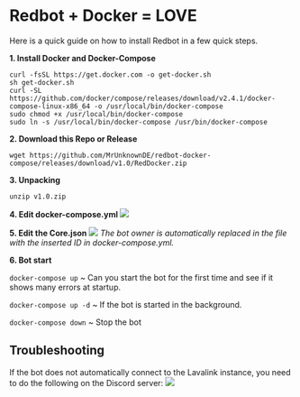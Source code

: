# Redbot + Docker = LOVE


Here is a quick guide on how to install Redbot in a few quick steps.

**1. Install Docker and Docker-Compose**
```
curl -fsSL https://get.docker.com -o get-docker.sh
sh get-docker.sh
curl -SL https://github.com/docker/compose/releases/download/v2.4.1/docker-compose-linux-x86_64 -o /usr/local/bin/docker-compose
sudo chmod +x /usr/local/bin/docker-compose
sudo ln -s /usr/local/bin/docker-compose /usr/bin/docker-compose
```

**2. Download this Repo or Release** 

`wget https://github.com/MrUnknownDE/redbot-docker-compose/releases/download/v1.0/RedDocker.zip`

**3. Unpacking** 

`unzip v1.0.zip`

**4. Edit docker-compose.yml**
![](https://trash.mrunknown.de/qUcA9/CeRitEza80.png/raw)


**5. Edit the Core.json**
![](https://trash.mrunknown.de/qUcA9/xUkINOYu37.png/raw)
*The bot owner is automatically replaced in the file with the inserted ID in docker-compose.yml.*

**6. Bot start**

`docker-compose up` ~ Can you start the bot for the first time and see if it shows many errors at startup.

`docker-compose up -d` ~ If the bot is started in the background.

`docker-compose down` ~ Stop the bot 

## Troubleshooting
If the bot does not automatically connect to the Lavalink instance, you need to do the following on the Discord server: 
![](https://trash.mrunknown.de/qUcA9/TUqUKumu20.png/raw)
